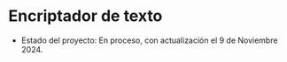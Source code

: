 <h1>Encriptador de texto</h1>

- Estado del proyecto: En proceso, con actualización el 9 de Noviembre 2024.
